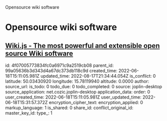 Opensource wiki software

# Opensource wiki software

## [**Wiki.js** - The most powerful and extensible open source Wiki software](https://js.wiki/)

id: 4f07005773834fc0a6971c9a2519cb08
parent_id: 99a05636b3d343d4a67dc373db118c9d
created_time: 2022-06-18T15:11:05.981Z
updated_time: 2022-08-17T21:34:44.054Z
is_conflict: 0
latitude: 50.03430920
longitude: 15.78119940
altitude: 0.0000
author: 
source_url: 
is_todo: 0
todo_due: 0
todo_completed: 0
source: joplin-desktop
source_application: net.cozic.joplin-desktop
application_data: 
order: 0
user_created_time: 2022-06-18T15:11:05.981Z
user_updated_time: 2022-06-18T15:31:57.372Z
encryption_cipher_text: 
encryption_applied: 0
markup_language: 1
is_shared: 0
share_id: 
conflict_original_id: 
master_key_id: 
type_: 1
